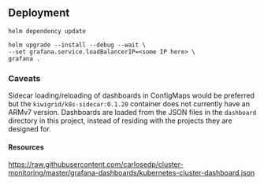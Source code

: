 ## Deployment
```
helm dependency update 
```
```
helm upgrade --install --debug --wait \
--set grafana.service.loadBalancerIP=<some IP here> \
grafana .
```

### Caveats

Sidecar loading/reloading of dashboards in ConfigMaps would be preferred but the ```kiwigrid/k8s-sidecar:0.1.20``` container does not currently have an ARMv7 version.  Dashboards are loaded from the JSON files in the ```dashboard``` directory in this project, instead of residing with the projects they are designed for.

#### Resources

https://raw.githubusercontent.com/carlosedp/cluster-monitoring/master/grafana-dashboards/kubernetes-cluster-dashboard.json